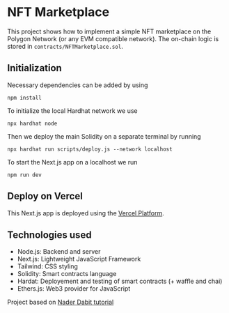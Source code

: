 # NFT Marketplace

This project shows how to implement a simple NFT marketplace on the Polygon Network (or any EVM compatible network). The on-chain logic is stored in `contracts/NFTMarketplace.sol`.

## Initialization

Necessary dependencies can be added by using

```shell
npm install
```

To initialize the local Hardhat network we use

```shell
npx hardhat node
```

Then we deploy the main Solidity on a separate terminal by running

```shell
npx hardhat run scripts/deploy.js --network localhost
```

To start the Next.js app on a localhost we run

```shell
npm run dev
```

## Deploy on Vercel

This Next.js app is deployed using the [Vercel Platform](https://vercel.com/new?utm_medium=default-template&filter=next.js&utm_source=create-next-app&utm_campaign=create-next-app-readme).

## Technologies used

- Node.js: Backend and server
- Next.js: Lightweight JavaScript Framework
- Tailwind: CSS styling
- Solidity: Smart contracts language
- Hardat: Deployement and testing of smart contracts (+ waffle and chai)
- Ethers.js: Web3 provider for JavaScript

Project based on [Nader Dabit tutorial](https://dev.to/dabit3/building-scalable-full-stack-apps-on-ethereum-with-polygon-2cfb)
